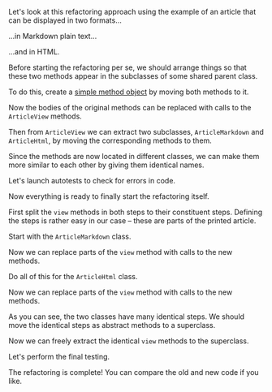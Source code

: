 Let's look at this refactoring approach using the example of an article that can be displayed in two formats…

…in Markdown plain text…

…and in HTML.

Before starting the refactoring per se, we should arrange things so that these two methods appear in the subclasses of some shared parent class.

To do this, create a <a href="/replace-method-with-method-object">simple method object</a> by moving both methods to it.

Now the bodies of the original methods can be replaced with calls to the <code>ArticleView</code> methods.

Then from <code>ArticleView</code> we can extract two subclasses, <code>ArticleMarkdown</code> and <code>ArticleHtml</code>, by moving the corresponding methods to them.

Since the methods are now located in different classes, we can make them more similar to each other by giving them identical names.

Let's launch autotests to check for errors in code.

Now everything is ready to finally start the refactoring itself.

First split the <code>view</code> methods in both steps to their constituent steps. Defining the steps is rather easy in our case – these are parts of the printed article.

Start with the <code>ArticleMarkdown</code> class.

Now we can replace parts of the <code>view</code> method with calls to the new methods.

Do all of this for the <code>ArticleHtml</code> class.

Now we can replace parts of the <code>view</code> method with calls to the new methods.

As you can see, the two classes have many identical steps. We should move the identical steps as abstract methods to a superclass.

Now we can freely extract the identical <code>view</code> methods to the superclass.

Let's perform the final testing.

The refactoring is complete! You can compare the old and new code if you like.